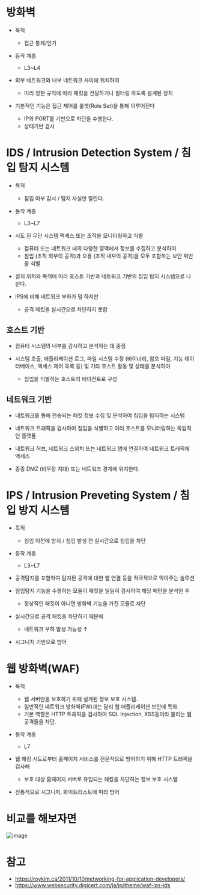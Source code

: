 # 방화벽
- 목적
  - 접근 통제/인가

- 동작 계층
  - L3~L4

- 외부 네트워크와 내부 네트워크 사이에 위치하여
  - 미리 정한 규칙에 따라 패킷을 전달하거나 필터링 하도록 설계된 장치

- 기본적인 기능은 접근 제어를 룰셋(Role Set)을 통해 이루어진다
  - IP와 PORT를 기반으로 차단을 수행한다.
  - 상태기반 검사
# IDS / Intrusion Detection System / 침입 탐지 시스템
- 목적
  - 침입 여부 감시 / 탐지 사실만 알린다.

- 동작 계층
  - L3~L7

- 시도 된 무단 시스템 액세스 또는 조작을 모니터링하고 식별
  - 컴퓨터 또는 네트워크 내의 다양한 영역에서 정보를 수집하고 분석하여 
  - 침입 (조직 외부의 공격)과 오용 (조직 내부의 공격)을 모두 포함하는 보안 위반을 식별

- 설치 위치와 목적에 따라 호스트 기반과 네트워크 기반의 침입 탐지 시스템으로 나뉜다.

- IPS에 비해 네트워크 부하가 덜 하지만
  - 공격 패킷을 실시간으로 차단하지 못함

## 호스트 기반
- 컴퓨터 시스템의 내부를 감시하고 분석하는 데 중점

- 시스템 호출, 애플리케이션 로그, 파일 시스템 수정 (바이너리, 암호 파일, 기능 데이터베이스, 액세스 제어 목록 등) 및 기타 호스트 활동 및 상태를 분석하여
  - 침입을 식별하는 호스트의 에이전트로 구성

## 네트워크 기반
- 네트워크를 통해 전송되는 패킷 정보 수집 및 분석하여 침입을 탐지하는 시스템

- 네트워크 트래픽을 검사하여 침입을 식별하고 여러 호스트를 모니터링하는 독립적 인 플랫폼

- 네트워크 허브, 네트워크 스위치 또는 네트워크 탭에 연결하여 네트워크 트래픽에 액세스

- 종종 DMZ (비무장 지대) 또는 네트워크 경계에 위치한다.

# IPS / Intrusion Preveting System / 침입 방지 시스템
- 목적
  - 침입 이전에 방지 / 침입 발생 전 실시간으로 침입을 차단

- 동작 계층
  - L3~L7

- 공격탐지를 포함하여 탐지된 공격에 대한 웹 연결 등을 적극적으로 막아주는 솔루션

- 침입탐지 기능을 수행하는 모듈이 패킷을 일일히 검사하여 해당 패턴을 분석한 후
  - 정상적인 패킷이 아니면 방화벽 기능을 가진 모듈로 차단

- 실시간으로 공격 패킷을 차단하기 때문에
  - 네트워크 부하 발생 가능성 ↑

- 시그니처 기반으로 방어

# 웹 방화벽(WAF)
- 목적
  - 웹 서버만을 보호하기 위해 설계된 정보 보호 시스템.
  - 일반적인 네트워크 방화벽(FW)과는 달리 웹 애플리케이션 보안에 특화.
  - 기본 역할은 HTTP 트래픽을 검사하여 SQL Injection, XSS등이라 불리는 웹공격들을 차단.

- 동작 계층 
  - L7

- 웹 해킹 시도로부터 홈페이지 서비스를 전문적으로 방어하기 위해 HTTP 트래픽을 검사해
  - 보호 대상 홈페이지 서버로 유입되는 해킹을 차단하는 정보 보호 시스템

- 전통적으로 시그니처, 화이트리스트에 따라 방어

# 비교를 해보자면
![image](https://user-images.githubusercontent.com/19552819/99256956-8eec8e00-2859-11eb-81d7-a546260b05a5.png)

# 참고
- https://roykim.ca/2011/10/10/networking-for-application-developers/
- https://www.websecurity.digicert.com/ja/jp/theme/waf-ips-ids
